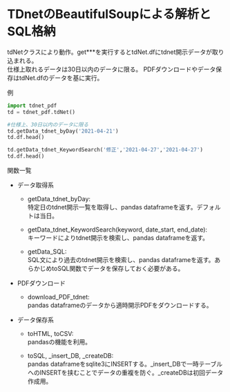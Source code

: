 # TDnetのBeautifulSoupによる解析とSQL格納

 tdNetクラスにより動作。get***を実行するとtdNet.dfにtdnet開示データが取り込まれる。  
 仕様上取れるデータは30日以内のデータに限る。
 PDFダウンロードやデータ保存はtdNet.dfのデータを基に実行。

例
```python
import tdnet_pdf
td = tdnet_pdf.tdNet()

#仕様上、30日以内のデータに限る
td.getData_tdnet_byDay('2021-04-21')
td.df.head()

td.getData_tdnet_KeywordSearch('修正','2021-04-27','2021-04-27')
td.df.head()
```

関数一覧
* データ取得系
    * getData_tdnet_byDay:  
    特定日のtdnet開示一覧を取得し、pandas dataframeを返す。デフォルトは当日。

    * getData_tdnet_KeywordSearch(keyword, date_start, end_date):  
    キーワードによりtdnet開示を検索し、pandas dataframeを返す。

    * getData_SQL:  
    SQL文により過去のtdnet開示を検索し、pandas dataframeを返す。あらかじめtoSQL関数でデータを保存しておく必要がある。

* PDFダウンロード
    * download_PDF_tdnet:  
    pandas dataframeのデータから適時開示PDFをダウンロードする。

* データ保存系
    * toHTML, toCSV:  
    pandasの機能を利用。

    * toSQL, _insert_DB, _createDB:  
    pandas dataframeをsqlite3にINSERTする。_insert_DBで一時テーブルへのINSERTを挟むことでデータの重複を防ぐ。_createDBは初回データ作成用。